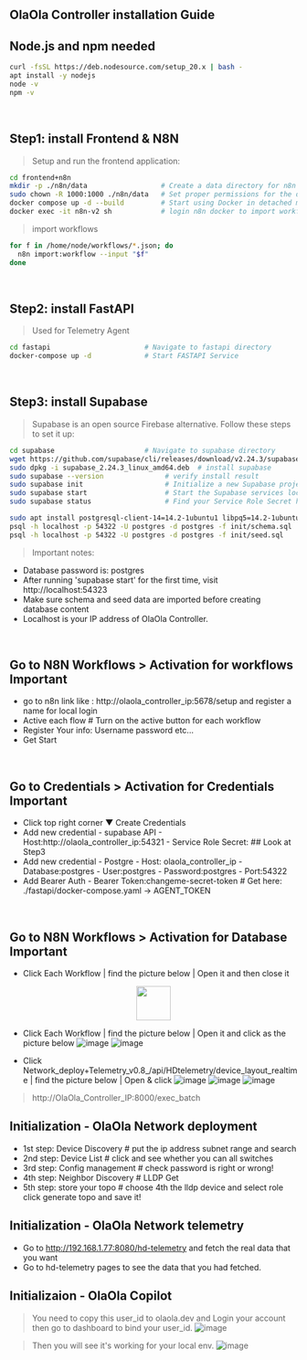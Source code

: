 ## OlaOla Controller installation Guide

## Node.js and npm needed
```bash
curl -fsSL https://deb.nodesource.com/setup_20.x | bash -
apt install -y nodejs
node -v  
npm -v
```
<br>

## Step1: install Frontend & N8N
> Setup and run the frontend application:

```bash
cd frontend+n8n
mkdir -p ./n8n/data                  # Create a data directory for n8n
sudo chown -R 1000:1000 ./n8n/data   # Set proper permissions for the data directory
docker compose up -d --build         # Start using Docker in detached mode
docker exec -it n8n-v2 sh            # login n8n docker to import workflows
```
> import workflows
```bash
for f in /home/node/workflows/*.json; do
  n8n import:workflow --input "$f"
done
```
<br>

## Step2: install FastAPI 
>Used for Telemetry Agent

```bash
cd fastapi                       # Navigate to fastapi directory
docker-compose up -d             # Start FASTAPI Service
```
<br>

## Step3: install Supabase 
> Supabase is an open source Firebase alternative. Follow these steps to set it up:

```bash
cd supabase                      # Navigate to supabase directory
wget https://github.com/supabase/cli/releases/download/v2.24.3/supabase_2.24.3_linux_amd64.deb   # download .deb 
sudo dpkg -i supabase_2.24.3_linux_amd64.deb  # install supabase
sudo supabase --version               # verify install result
sudo supabase init                    # Initialize a new Supabase project
sudo supabase start                   # Start the Supabase services locally
sudo supabase status                  # Find your Service Role Secret here

sudo apt install postgresql-client-14=14.2-1ubuntu1 libpq5=14.2-1ubuntu1   # Install psql client pls check available version 1st 'apt list -a postgresql-client-14'
psql -h localhost -p 54322 -U postgres -d postgres -f init/schema.sql   # Import database schema
psql -h localhost -p 54322 -U postgres -d postgres -f init/seed.sql     # Import initial data
```

> Important notes:
- Database password is: postgres
- After running 'supabase start' for the first time, visit http://localhost:54323 
- Make sure schema and seed data are imported before creating database content
- Localhost is your IP address of OlaOla Controller.
<br>

## Go to N8N Workflows > Activation for workflows **Important**
- go to n8n link like : http://olaola_controller_ip:5678/setup and register a name for local login
- Active each flow   # Turn on the active button for each workflow
- Register Your info: Username password etc...
- Get Start
<br>

## Go to Credentials  > Activation for Credentials **Important**
- Click top right corner ▼ Create Credentials 
- Add new credential - supabase API 
        - Host:http://olaola_controller_ip:54321 
        - Service Role Secret: ## Look at Step3
- Add new credential - Postgre
        - Host: olaola_controller_ip
        - Database:postgres
        - User:postgres
        - Password:postgres
        - Port:54322
- Add Bearer Auth
        - Bearer Token:changeme-secret-token          # Get here: ./fastapi/docker-compose.yaml -> AGENT_TOKEN
<br>

## Go to N8N Workflows > Activation for Database **Important**
  
- Click Each Workflow | find the picture below | Open it and then close it
<p align="center">
  <img src="https://github.com/user-attachments/assets/f35ce91e-0d33-4441-b1b7-d6f02a9a491a" width="60"/>
</p>

- Click Each Workflow | find the picture below | Open it and click as the picture below ![image](https://github.com/user-attachments/assets/5286dab4-4d81-4c69-985b-80d567594646)
![image](https://github.com/user-attachments/assets/2ec37e3d-babb-4049-99f3-bf2138a5ff07)

- Click Network_deploy+Telemetry_v0.8_/api/HDtelemetry/device_layout_realtime | find the picture below | Open & click
![image](https://github.com/user-attachments/assets/02b53851-3473-4ad4-b7cb-d2d5b79d7dd9) ![image](https://github.com/user-attachments/assets/9981d6b1-a5cc-4b7f-af8b-9cb8cee6d34a) ![image](https://github.com/user-attachments/assets/c8ca23f6-6b28-4352-8a54-ee2e9fd58561)
> http://OlaOla_Controller_IP:8000/exec_batch

## Initialization - OlaOla Network deployment
- 1st step: Device Discovery # put the ip address subnet range and search
- 2nd step: Device List # click and see whether you can all switches
- 3rd step: Config management # check password is right or wrong!
- 4th step: Neighbor Discovery # LLDP Get
- 5th step: store your topo # choose 4th the lldp device and select role click generate topo and save it!
  
## Initialization - OlaOla Network telemetry
- Go to http://192.168.1.77:8080/hd-telemetry and fetch the real data that you want
- Go to hd-telemetry pages to see the data that you had fetched.

## Initializaion - OlaOla Copilot
> You need to copy this user_id to olaola.dev and Login your account then go to dashboard to bind your user_id.
![image](https://github.com/user-attachments/assets/22df75da-755c-4f25-a3ef-27d483161853)

> Then you will see it's working for your local env.
![image](https://github.com/user-attachments/assets/c1f7931e-5f09-4b30-8a0b-327228f2165d)


